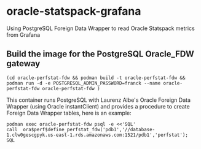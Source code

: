 # oracle-statspack-grafana
Using PostgreSQL Foreign Data Wrapper to read Oracle Statspack metrics from Grafana

## Build the image for the PostgreSQL Oracle_FDW gateway
```
(cd oracle-perfstat-fdw && podman build -t oracle-perfstat-fdw && podman run -d -e POSTGRESQL_ADMIN_PASSWORD=franck --name oracle-perfstat-fdw oracle-perfstat-fdw )
```

This container runs PostgreSQL with Laurenz Albe's Oracle Foreign Data Wrapper (using Oracle instantClient) and provides a procedure to create Foreign Data Wrapper tables, here is an example:
```
podman exec oracle-perfstat-fdw psql -e <<'SQL'
call  ora$perf$define_perfstat_fdw('pdb1','//database-1.clw0gescgpyk.us-east-1.rds.amazonaws.com:1521/pdb1','perfstat');
SQL
```

